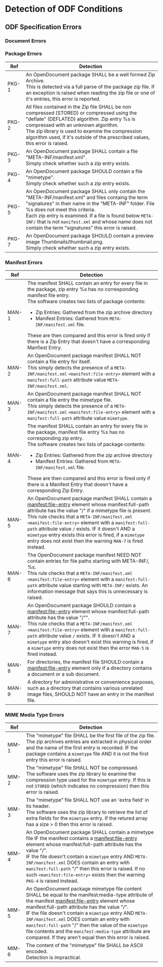 # Detection of ODF Conditions

## ODF Specification Errors

### Document Errors



### Package Errors

| Ref | Detection |
|-----|-------------|
| PKG-1 | An OpenDocument package SHALL be a well formed Zip Archive.<br/>This is detected via a full parse of the package zip file. If an exception is raised when reading the zip file or one of it's entries, this error is reported. |
PKG-2 | All files contained in the Zip file SHALL be non compressed (STORED) or compressed using the "deflate" (DEFLATED) algorithm. Zip entry %s is compressed with an unknown algorithm.<br/>The zip library is used to examine the compression algorithm used, if it's outside of the prescribed values, this error is raised. |
PKG-3 | An OpenDocument package SHALL contain a file "META-INF/manifest.xml".<br/>Simply check whether such a zip entry exists. |
PKG-4 | An OpenDocument package SHOULD contain a file "mimetype".<br/>Simply check whether such a zip entry exists. |
PKG-5 | An OpenDocument package SHALL only contain the "META-INF/manifest.xml" and files containg the term "signatures" in their name in the "META-INF" folder. File %s does not meet this criteria.<br/>Each zip entry is examined. If a file is found below `META-INF/` that is not `manifest.xml` and whose name does not contain the term "signatures" this error is raised. |
PKG-7 | An OpenDocument package SHOULD contain a preview image Thumbnails/thumbnail.png.<br/>Simply check whether such a zip entry exists. |


### Manifest Errors

| Ref | Detection |
|-----|-------------|
| MAN-1 | The manifest SHALL contain an entry for every file in the package, zip entry %s has no corresponding manifest file entry.<br/>The software creates two lists of package contents:<ul><li>Zip Entries: Gathered from the zip archive directory</li><li>Manifest Entries: Gathered from `META-INF/manifest.xml` file.</li></ul>These are then compared and this error is fired only if there is a Zip Entry that doesn't have a corresponding Manfiest Entry. |
| MAN-2 | An OpenDocument package manifest SHALL NOT contain a file entry for itself.<br/>This simply detects the presence of a `META-INF/manifest.xml` `<manifest:file-entry>` element with a `manifest:full-path` attribute value `META-INF/manifest.xml`. |
| MAN-3 | An OpenDocument package manifest SHALL NOT contain a file entry the mimetype file.<br/>This simply detects the presence of a `META-INF/manifest.xml` `<manifest:file-entry>` element with a `manifest:full-path` attribute value `mimetype`. |
| MAN-4 | The manifest SHALL contain an entry for every file in the package, manifest file entry %s has no corresponding zip entry.<br/>The software creates two lists of package contents:<ul><li>Zip Entries: Gathered from the zip archive directory</li><li>Manifest Entries: Gathered from `META-INF/manifest.xml` file.</li></ul>These are then compared and this error is fired only if there is a Manifest Entry that doesn't have a corresponding Zip Entry. |
| MAN-5 | An OpenDocument package manifest SHALL contain a <manifest:file-entry> element whose manifest:full-path attribute has the value \"/\" if a mimetype file is present.<br/>This rule checks that a `META-INF/manifest.xml` `<manifest:file-entry>` element with a `manifest:full-path` attribute value `/` exists. IF it doesn't AND a `mimetype` entry exists this error is fired, if a `mimetype` entry does not exist then the warning `MAN-7` is fired instead. |
| MAN-6 | The OpenDocument package manifest NEED NOT contain entries for file paths starting with META-INF/, %s.<br/>This rule checks that a `META-INF/manifest.xml` `<manifest:file-entry>` element with a `manifest:full-path` attribute value starting with `META-INF/` exists. An information message that says this is unnecessary is raised. |
| MAN-7 | An OpenDocument package SHOULD contain a <manifest:file-entry> element whose manifest:full-path attribute has the value \"/\"".<br/>This rule checks that a `META-INF/manifest.xml` `<manifest:file-entry>` element with a `manifest:full-path` attribute value `/` exists. IF it doesn't AND a `mimetype` entry also doesn't exist this warning is fired, if a `mimetype` entry does not exist then the error `MAN-5` is fired instead. |
| MAN-8 | For directories, the manifest file SHOULD contain a <manifest:file-entry> element only if a directory contains a document or a sub document. |
| MAN-9 | A directory for administrative or convenience purposes, such as a directory that contains various unrelated image files, SHOULD NOT have an entry in the manifest file. |

### MIME Media Type Errors

| Ref | Detection |
|-----|-------------|
| MIM-1 | The "mimetype" file SHALL be the first file of the zip file.<br/>The zip archives entries are extracted in physical order and the name of the first entry is recorded. IF the package contains a `mimetype` file AND it is not the first entry this error is raised. |
| MIM-2 | The "mimetype" file SHALL NOT be compressed.<br/>The software uses the zip library to examine the compression type used for the `mimetype` entry. If this is not `STORED` (which indicates no compression) then this error is raised. |
| MIM-3 | The "mimetype" file SHALL NOT use an 'extra field' in its header.<br/>The software uses the zip library to retrieve the list of extra fields for the `mimetype` entry. If the retured array has a size > 0 then this error is raised. |
| MIM-4 | An OpenDocument package SHALL contain a mimetype file IF the manifest contains a <manifest:file-entry> element whose manifest:full-path attribute has the value "/".<br/>IF the file doesn't contain a `mimetype` entry AND `META-INF/manifest.xml` DOES contain an entry with `manifest:full-path` "/" then this error is raised. If no such `<manifest:file-entry>` exists then the warning `PKG-4` is raised instead. |
| MIM-5 | An OpenDocument package mimetype file content SHALL be equal to the manifest:media-type attribute of the manifest <manifest:file-entry> element whose manifest:full-path attribute has the value \"/\".<br/>IF the file doesn't contain a `mimetype` entry AND `META-INF/manifest.xml` DOES contain an entry with `manifest:full-path` "/" then the value of the `mimetype` file contents and the `manifest:media-type` attribute are compared. If they aren't equal then this error is raised. |
| MIM-6 | The content of the "mimetype" file SHALL be ASCII encoded.<br/>Detection is impractical. |
